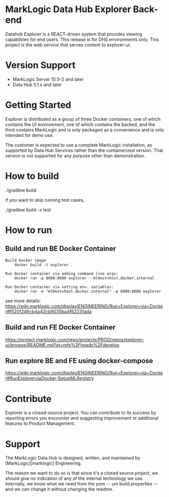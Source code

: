 # MarkLogic Data Hub Explorer Back-end

Datahub Explorer is a REACT-driven system that provides viewing capabilities for end users. This release is for DHS environments only.
This project is the web service that serves content to explorer-ui.

# Version Support

  - MarkLogic Server 10.0-2 and later
  - Data Hub 5.1.x and later

# Getting Started
Explorer is distributed as a group of three Docker containers, one of which contains the UI environment, one of which contains the backed, 
and the third contains MarkLogic and is only packaged as a convenience and is only intended for demo use.

The customer is expected to use a complete MarkLogic installation, as supported by Data Hub Services rather than the containerized version. 
That version is not supported for any purpose other than demonstration.

# How to build

./gradlew build

if you want to skip running test cases,

./gradlew build -x test

# How to run 

## Build and run BE Docker Container

```
Build Docker image
    docker build -t explorer .

Run Docker container via adding command line args:
    docker run -p 8080:8080 explorer --mlHost=host.docker.internal

Run Docker container via setting env. variables:
    docker run -e "mlHost=host.docker.internal" -p 8080:8080 explorer
```
see more details:
https://wiki.marklogic.com/display/ENGINEERING/Run+Explorer+via+Docker#f520f246cb4a42cb9035ba4f62231ada

## Build and run FE Docker Container
https://project.marklogic.com/repo/projects/PROD/repos/explorer-ui/browse/README.md?at=refs%2Fheads%2Fdevelop

## Run explore BE and FE using docker-compose
https://wiki.marklogic.com/display/ENGINEERING/Run+Explorer+via+Docker#RunExplorerviaDocker-SetupMLRegistry

# Contribute
Explorer is a closed-source project. You can contribute to its success by reporting errors you encounter and 
suggesting improvement or additional features to Product Management.

# Support
The MarkLogic Data Hub is designed, written, and maintained by [MarkLogic][marklogic] Engineering.

The reason we want to do so is that since it's a closed source project, we should give no indication of any of the internal technology we use. 
Internally, we know what we need from the pom -- um build.properties -- and we can change it without changing the readme.



